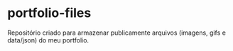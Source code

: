 # portfolio-files
Repositório criado para armazenar publicamente arquivos (imagens, gifs e data/json) do meu portfolio.
